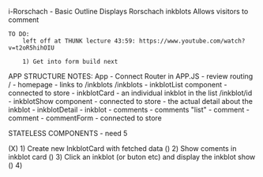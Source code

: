 i-Rorschach - Basic Outline
	Displays Rorschach inkblots
	Allows visitors to comment

	TO DO:
		left off at THUNK lecture 43:59: https://www.youtube.com/watch?v=t2oR5hihOIU

		1) Get into form build next

APP STRUCTURE NOTES:
App - Connect Router in APP.JS -  review routing
  /         - homepage - links to /inkblots
	/inkblots   - inkblotList component - connected to store
				- inkblotCard - an individual inkblot in the list
				/inkblot/id - inkblotShow component - connected to store - the actual detail about the inkblot
						- inkblotDetail - inkblot
						- comments - comments "list"
							- comment - comment
						- commentForm - connected to store

STATELESS COMPONENTS - need 5

(X) 1) Create new InkblotCard with fetched data
() 2) Show coments in inkblot card
() 3) Click an inkblot (or buton etc) and display the inkblot show
() 4) 
	
